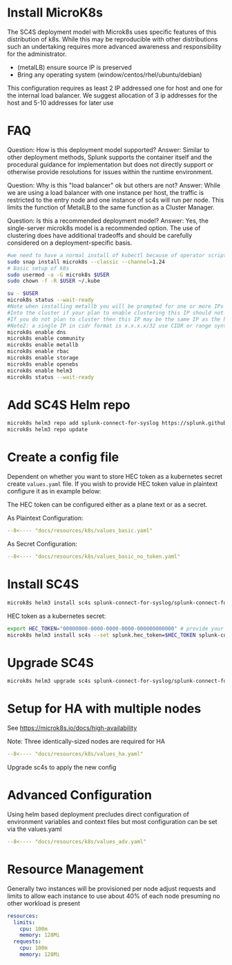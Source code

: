 
# Install MicroK8s
The SC4S deployment model with Microk8s uses specific features of this distribution of k8s. 
While this may be reproducible with other distributions such an undertaking requires more advanced
awareness and responsibility for the administrator.

* (metalLB) ensure source IP is preserved
* Bring any operating system (window/centos/rhel/ubuntu/debian)

This configuration requires as least 2 IP addressed one for host and one for the internal load balancer. 
We suggest allocation of 3 ip addresses for the host and 5-10 addresses for later use

# FAQ
Question: How is this deployment model supported?
Answer: Similar to other deployment methods, Splunk supports the container itself and the procedural guidance for implementation but does not directly support
or otherwise provide resolutions for issues within the runtime environment. 

Question: Why is this "load balancer" ok but others are not?
Answer: While we are using a load balancer with one instance per host, the traffic is restricted
to the entry node and one instance of sc4s will run per node. This limits the function of MetalLB to 
the same function as a Cluster Manager.

Question: Is this a recommended deployment model?
Answer: Yes, the single-server microk8s model is a recommended option. The use of clustering does have additional tradeoffs and should be carefully considered
on a deployment-specific basis.

```bash
#we need to have a normal install of kubectl because of operator scripts
sudo snap install microk8s --classic --channel=1.24
# Basic setup of k8s
sudo usermod -a -G microk8s $USER
sudo chown -f -R $USER ~/.kube

su - $USER
microk8s status --wait-ready
#Note when installing metallb you will be prompted for one or more IPs to used as entry points
#Into the cluster if your plan to enable clustering this IP should not be assigned to the host (floats)
#If you do not plan to cluster then this IP may be the same IP as the host
#Note2: a single IP in cidr format is x.x.x.x/32 use CIDR or range syntax
microk8s enable dns 
microk8s enable community
microk8s enable metallb 
microk8s enable rbac 
microk8s enable storage 
microk8s enable openebs 
microk8s enable helm3
microk8s status --wait-ready

```
# Add SC4S Helm repo

```bash
microk8s helm3 repo add splunk-connect-for-syslog https://splunk.github.io/splunk-connect-for-syslog
microk8s helm3 repo update
```

# Create a config file
Dependent on whether you want to store HEC token as a kubernetes secret create `values.yaml` file. 
If you wish to provide HEC token value in plaintext configure it as in example below:

The HEC token can be configured either as a plane text or as a secret.

As Plaintext Configuration:

```yaml
--8<---- "docs/resources/k8s/values_basic.yaml"
```

As Secret Configuration:

```yaml
--8<---- "docs/resources/k8s/values_basic_no_token.yaml"
```
# Install SC4S 

```bash
microk8s helm3 install sc4s splunk-connect-for-syslog/splunk-connect-for-syslog -f values.yaml
```
HEC token as a kubernetes secret:
```bash
export HEC_TOKEN="00000000-0000-0000-0000-000000000000" # provide your token here!
microk8s helm3 install sc4s --set splunk.hec_token=$HEC_TOKEN splunk-connect-for-syslog/splunk-connect-for-syslog -f values.yaml
```
# Upgrade SC4S 

```bash
microk8s helm3 upgrade sc4s splunk-connect-for-syslog/splunk-connect-for-syslog -f values.yaml
```

# Setup for HA with multiple nodes

See https://microk8s.io/docs/high-availability

Note: Three identically-sized nodes are required for HA

```yaml
--8<---- "docs/resources/k8s/values_ha.yaml"
```

Upgrade sc4s to apply the new config

# Advanced Configuration

Using helm based deployment precludes direct configuration of environment variables and 
context files but most configuration can be set via the values.yaml

```yaml
--8<---- "docs/resources/k8s/values_adv.yaml"

```

# Resource Management

Generally two instances will be provisioned per node adjust requests and limits to
allow each instance to use about 40% of each node presuming no other workload is present

```yaml
resources:
  limits:
    cpu: 100m
    memory: 128Mi
  requests:
    cpu: 100m
    memory: 128Mi
```
